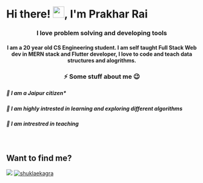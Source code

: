 # Hi there! <img src="https://raw.githubusercontent.com/MartinHeinz/MartinHeinz/master/wave.gif" width="30px">, I'm Prakhar Rai
<h3 align="center">I love problem solving and developing tools</h3>
<h4 align="center"> I am a 20 year old CS Engineering student. I am self taught Full Stack Web dev in MERN stack and Flutter developer, I love to code and teach data structures and alogrithms.</h3>


<h3 align="center">⚡ Some stuff about me 😉</h3>
<h5>🎄 I am a Jaipur citizen*</h5>
<h5>🎄 I am highly intrested in learning and exploring different algorithms</h5>
<h5>🎄 I am intrestred in teaching</h5>

<br>
<h2 align="left">Want to find me?</h2>
<p align="left">
<a href="https://www.linkedin.com/in/prakhar-rai-69095618b/" target="blank"><img src="https://img.icons8.com/color/50/000000/linkedin.png" /></a>
<span>               </span>
<a href="https://instagram.com/_prakhar_rai_" target="blank"><img src="https://img.icons8.com/fluent/50/000000/instagram-new.png" alt="shuklaekagra"/></a>
</p>
<!--
**prakharrai1609/prakharrai1609** is a ✨ _special_ ✨ repository because its `README.md` (this file) appears on your GitHub profile.


Here are some ideas to get you started:

- 🔭 I’m currently working on ...
- 🌱 I’m currently learning ...
- 👯 I’m looking to collaborate on ...
- 🤔 I’m looking for help with ...
- 💬 Ask me about ...
- 📫 How to reach me: ...
- 😄 Pronouns: ...
-  ...
-->
